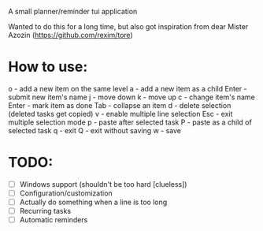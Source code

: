 A small planner/reminder tui application

Wanted to do this for a long time, but also got inspiration from dear Mister Azozin (https://github.com/rexim/tore)

# How to use:

o - add a new item on the same level
a - add a new item as a child
Enter - submit new item's name
j - move down
k - move up
c - change item's name
Enter - mark item as done
Tab - collapse an item
d - delete selection (deleted tasks get copied)
v - enable multiple line selection
Esc - exit multiple selection mode
p - paste after selected task
P - paste as a child of selected task
q - exit
Q - exit without saving
w - save

# TODO:
- [ ] Windows support (shouldn't be too hard [clueless])
- [ ] Configuration/customization
- [ ] Actually do something when a line is too long
- [ ] Recurring tasks
- [ ] Automatic reminders
